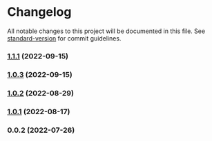 # Changelog

All notable changes to this project will be documented in this file. See [standard-version](https://github.com/conventional-changelog/standard-version) for commit guidelines.

### [1.1.1](https://github.com/yeskiy/rustwasm-loader/compare/v1.0.3...v1.1.1) (2022-09-15)

### [1.0.3](https://github.com/yeskiy/rustwasm-loader/compare/v1.0.2...v1.0.3) (2022-09-15)

### [1.0.2](https://github.com/yeskiy/rustwasm-loader/compare/v1.0.1...v1.0.2) (2022-08-29)

### [1.0.1](https://github.com/yeskiy/rustwasm-loader/compare/v1.0.0...v1.0.1) (2022-08-17)

### 0.0.2 (2022-07-26)

